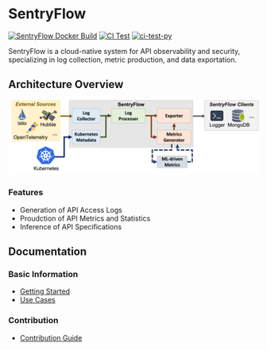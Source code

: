 # SentryFlow

[![SentryFlow Docker Build](https://github.com/5gsec/SentryFlow/actions/workflows/sentryflow-release-image.yml/badge.svg)](https://github.com/5gsec/SentryFlow/actions/workflows/sentryflow-release-image.yml) [![CI Test](https://github.com/5gsec/SentryFlow/actions/workflows/ci-test-go.yml/badge.svg)](https://github.com/5gsec/SentryFlow/actions/workflows/ci-test-go.yml) [![ci-test-py](https://github.com/5gsec/SentryFlow/actions/workflows/ci-test-py.yml/badge.svg)](https://github.com/5gsec/SentryFlow/actions/workflows/ci-test-py.yml)

SentryFlow is a cloud-native system for API observability and security, specializing in log collection, metric production, and data exportation.

## Architecture Overview

![SentryFlow_Overview](docs/sentryflow_overview.png)

### Features
- Generation of API Access Logs
- Proudction of API Metrics and Statistics
- Inference of API Specifications

## Documentation

### Basic Information
- [Getting Started](docs/getting_started.md)
- [Use Cases](examples/README.md)

### Contribution
- [Contribution Guide](contribution/README.md)
